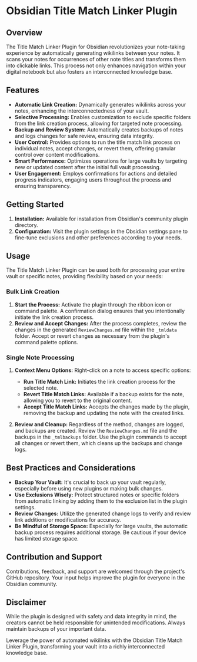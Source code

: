 # Obsidian Title Match Linker Plugin

## Overview

The Title Match Linker Plugin for Obsidian revolutionizes your note-taking experience by automatically generating wikilinks between your notes. It scans your notes for occurrences of other note titles and transforms them into clickable links. This process not only enhances navigation within your digital notebook but also fosters an interconnected knowledge base.

## Features

- **Automatic Link Creation:** Dynamically generates wikilinks across your notes, enhancing the interconnectedness of your vault.
- **Selective Processing:** Enables customization to exclude specific folders from the link creation process, allowing for targeted note processing.
- **Backup and Review System:** Automatically creates backups of notes and logs changes for safe review, ensuring data integrity.
- **User Control:** Provides options to run the title match link process on individual notes, accept changes, or revert them, offering granular control over content modifications.
- **Smart Performance:** Optimizes operations for large vaults by targeting new or updated content after the initial full vault processing.
- **User Engagement:** Employs confirmations for actions and detailed progress indicators, engaging users throughout the process and ensuring transparency.

## Getting Started

1. **Installation:** Available for installation from Obsidian's community plugin directory.
2. **Configuration:** Visit the plugin settings in the Obsidian settings pane to fine-tune exclusions and other preferences according to your needs.

## Usage

The Title Match Linker Plugin can be used both for processing your entire vault or specific notes, providing flexibility based on your needs:

### Bulk Link Creation

1. **Start the Process:** Activate the plugin through the ribbon icon or command palette. A confirmation dialog ensures that you intentionally initiate the link creation process.
2. **Review and Accept Changes:** After the process completes, review the changes in the generated `ReviewChanges.md` file within the `_tmldata` folder. Accept or revert changes as necessary from the plugin's command palette options.

### Single Note Processing

1. **Context Menu Options:** Right-click on a note to access specific options:
   - **Run Title Match Link:** Initiates the link creation process for the selected note.
   - **Revert Title Match Links:** Available if a backup exists for the note, allowing you to revert to the original content.
   - **Accept Title Match Links:** Accepts the changes made by the plugin, removing the backup and updating the note with the created links.

2. **Review and Cleanup:** Regardless of the method, changes are logged, and backups are created. Review the `ReviewChanges.md` file and the backups in the `_tmlbackups` folder. Use the plugin commands to accept all changes or revert them, which cleans up the backups and change logs.

## Best Practices and Considerations

- **Backup Your Vault:** It's crucial to back up your vault regularly, especially before using new plugins or making bulk changes.
- **Use Exclusions Wisely:** Protect structured notes or specific folders from automatic linking by adding them to the exclusion list in the plugin settings.
- **Review Changes:** Utilize the generated change logs to verify and review link additions or modifications for accuracy.
- **Be Mindful of Storage Space:** Especially for large vaults, the automatic backup process requires additional storage. Be cautious if your device has limited storage space.

## Contribution and Support

Contributions, feedback, and support are welcomed through the project's GitHub repository. Your input helps improve the plugin for everyone in the Obsidian community.

## Disclaimer

While the plugin is designed with safety and data integrity in mind, the creators cannot be held responsible for unintended modifications. Always maintain backups of your important data.

Leverage the power of automated wikilinks with the Obsidian Title Match Linker Plugin, transforming your vault into a richly interconnected knowledge base.
